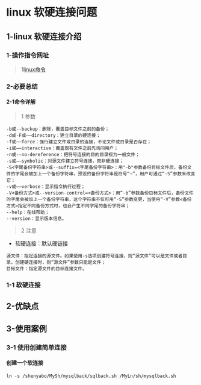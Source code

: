 # linux 软硬连接问题



## 1-linux 软硬连接介绍
### 1-操作指令网址
>1[linux命令](http://man.linuxde.net/ln)


### 2-必要总结
#### 2-1命令详解

> 1 参数

```
-b或--backup：删除，覆盖目标文件之前的备份；
-d或-F或——directory：建立目录的硬连接；
-f或——force：强行建立文件或目录的连接，不论文件或目录是否存在；
-i或——interactive：覆盖既有文件之前先询问用户；
-n或--no-dereference：把符号连接的目的目录视为一般文件；
-s或——symbolic：对源文件建立符号连接，而非硬连接；
-S<字尾备份字符串>或--suffix=<字尾备份字符串>：用"-b"参数备份目标文件后，备份文件的字尾会被加上一个备份字符串，预设的备份字符串是符号“~”，用户可通过“-S”参数来改变它；
-v或——verbose：显示指令执行过程；
-V<备份方式>或--version-control=<备份方式>：用“-b”参数备份目标文件后，备份文件的字尾会被加上一个备份字符串，这个字符串不仅可用“-S”参数变更，当使用“-V”参数<备份方式>指定不同备份方式时，也会产生不同字尾的备份字符串；
--help：在线帮助；
--version：显示版本信息。
```

> 2 注意

* 软硬连接：默认硬链接
```
源文件：指定连接的源文件。如果使用-s选项创建符号连接，则“源文件”可以是文件或者目录。创建硬连接时，则“源文件”参数只能是文件；
目标文件：指定源文件的目标连接文件。
```

### 1-1 软硬连接

## 2-优缺点

## 3-使用案例
### 3-1 使用创建简单连接

#### 创建一个软连接

```shell
ln -s /shenyabo/MySh/mysqlback/sqlback.sh /MyLn/sh/mysqlback.sh
```
